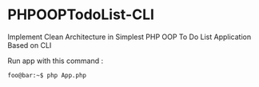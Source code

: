 # PHPOOPTodoList-CLI
Implement Clean Architecture in Simplest PHP OOP To Do List Application Based on CLI

Run app with this command :

```console
foo@bar:~$ php App.php
```
